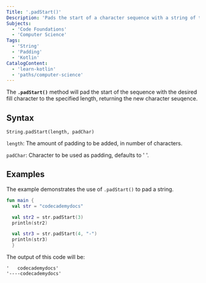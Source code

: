 ```yaml
---
Title: '.padStart()'
Description: 'Pads the start of a character sequence with a string of the specified character and length.' 
Subjects: 
  - 'Code Foundations'
  - 'Computer Science'
Tags: 
  - 'String'
  - 'Padding'
  - 'Kotlin'
CatalogContent:
  - 'learn-kotlin'
  - 'paths/computer-science'
---
```


The **`.padStart()`** method will pad the start of the sequence with the desired fill character to the specified length, returning the new character seuqence.

## Syntax

```pseudo
String.padStart(length, padChar)
```

`length`: The amount of padding to be added, in number of characters.

`padChar`: Character to be used as padding, defaults to ' '.

## Examples
The example demonstrates the use of `.padStart()` to pad a string.

```kotlin
fun main {
  val str = "codecademydocs"

  val str2 = str.padStart(3)
  println(str2)

  val str3 = str.padStart(4, "-")
  println(str3) 
  }
```

The output of this code will be:

```shell
'   codecademydocs'
'----codecademydocs'
```
